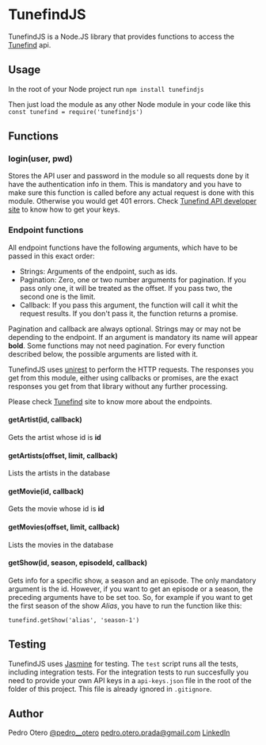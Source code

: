 # TunefindJS

TunefindJS is a Node.JS library that provides functions to access the [Tunefind][1] api.

## Usage

In the root of your Node project run `npm install tunefindjs`

Then just load the module as any other Node module in your code like this `const tunefind = require('tunefindjs')`

## Functions

### login(user, pwd)
Stores the API user and password in the module so all requests done by it have the authentication info in them. This is mandatory and you have to make sure this function is called before any actual request is done with this module. Otherwise you would get 401 errors. Check [Tunefind API developer site][1] to know how to get your keys.

### Endpoint functions

All endpoint functions have the following arguments, which have to be passed in this exact order:

- Strings: Arguments of the endpoint, such as ids.
- Pagination: Zero, one or two number arguments for pagination. If you pass only one, it will be treated as the offset. If you pass two, the second one is the limit.
- Callback: If you pass this argument, the function will call it whit the request results. If you don't pass it, the function returns a promise.

Pagination and callback are always optional. Strings may or may not be depending to the endpoint. If an argument is mandatory its name will appear **bold**. Some functions may not need pagination. For every function described below, the possible arguments are listed with it.

TunefindJS uses [unirest][5] to perform the HTTP requests. The responses you get from this module, either using callbacks or promises, are the exact responses you get from that library without any further processing.

Please check [Tunefind][1] site to know more about the endpoints.

#### getArtist(**id**, callback)
Gets the artist whose id is **id**

#### getArtists(offset, limit, callback)
Lists the artists in the database

#### getMovie(**id**, callback)
Gets the movie whose id is **id**

#### getMovies(offset, limit, callback)
Lists the movies in the database

#### getShow(**id**, season, episodeId, callback)
Gets info for a specific show, a season and an episode. The only mandatory argument is the id. However, if you want to get an episode or a season, the preceding arguments have to be set too. So, for example if you want to get the first season of the show *Alias*, you have to run the function like this:

`tunefind.getShow('alias', 'season-1')`

## Testing
TunefindJS uses [Jasmine][6] for testing. The `test` script runs all the tests, including integration tests. For the integration tests to run succesfully you need to provide your own API keys in a `api-keys.json` file in the root of the folder of this project. This file is already ignored in `.gitignore`.

## Author
Pedro Otero
[@pedro__otero][4]
[pedro.otero.prada@gmail.com][2]
[LinkedIn][3]

[1]: https://www.tunefind.com/api
[2]: mailto:pedro.otero.prada@gmail.com
[3]: co.linkedin.com/in/pedrooteroprada
[4]: twitter.com/pedro__otero
[5]: https://github.com/Mashape/unirest-nodejs
[6]: https://jasmine.github.io/